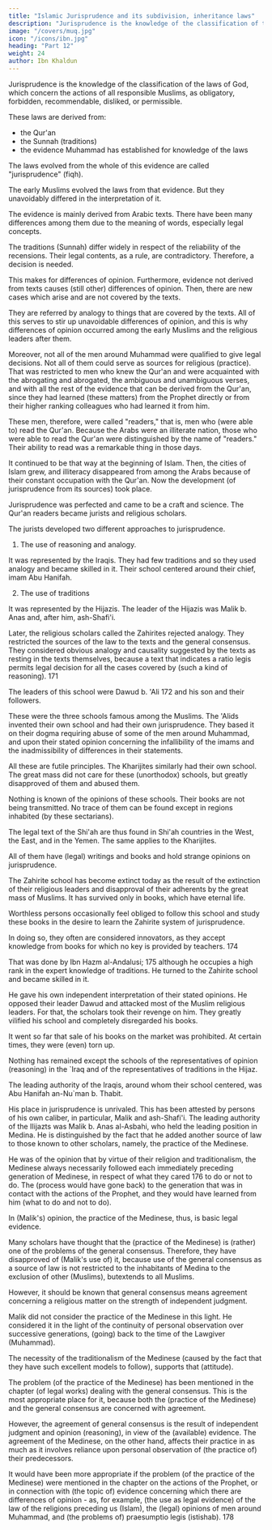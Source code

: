 ```yaml
---
title: "Islamic Jurisprudence and its subdivision, inheritance laws"
description: "Jurisprudence is the knowledge of the classification of the laws of God, which concern the actions of all responsible Muslims, as obligatory, forbidden, recommendable, disliked, or permissible"
image: "/covers/muq.jpg"
icon: "/icons/ibn.jpg"
heading: "Part 12"
weight: 24
author: Ibn Khaldun
---
```




Jurisprudence is the knowledge of the classification of the laws of God, which concern the actions of all responsible Muslims, as obligatory, forbidden, recommendable, disliked, or permissible. 

These laws are derived from:
- the Qur'an
- the Sunnah (traditions)
- the evidence Muhammad has established for knowledge of the laws

The laws evolved from the whole of this evidence are called "jurisprudence" (fiqh). 

The early Muslims evolved the laws from that evidence. But they unavoidably differed in the interpretation of it. 

The evidence is mainly derived from Arabic texts. There have been many differences among them due to the meaning of words, especially legal concepts. 

The traditions (Sunnah) differ widely in respect of the reliability of the recensions. Their legal contents, as a rule, are
contradictory. Therefore, a decision is needed. 

This makes for differences of opinion. Furthermore, evidence not derived from texts causes (still other) differences of opinion. Then, there are new cases which arise and are not covered by the texts.

They are referred by analogy to things that are covered by the texts. All of this serves to stir up unavoidable differences of opinion, and this is why differences of opinion occurred among the early Muslims and the religious leaders after them. 

Moreover, not all of the men around Muhammad were qualified to give legal decisions. Not all of them could serve as sources for religious (practice). That was restricted to men who knew the Qur'an and were acquainted with the abrogating and abrogated, the ambiguous and unambiguous verses, and with all the rest of the evidence that can be derived from the Qur'an, since they had learned (these matters) from the Prophet directly or from their higher ranking colleagues who had learned it from him. 

These men, therefore, were called "readers," that is, men who (were able to) read the Qur'an. Because the Arabs were an illiterate nation, those who were able to read the Qur'an were distinguished by the name of "readers." Their ability to read was a remarkable thing in those days.

It continued to be that way at the beginning of Islam. Then, the cities of Islam grew, and illiteracy disappeared from among the Arabs because of their constant occupation with the Qur'an. Now the development (of jurisprudence from its sources) took place. 

Jurisprudence was perfected and came to be a craft and science. The Qur'an readers became jurists and religious scholars.

The jurists developed two different approaches to jurisprudence. 

1. The use of reasoning and analogy. 

It was represented by the Iraqis. They had few traditions and so they used analogy and became skilled in it. Their school centered around their chief, <!--   gave them the name of the representatives of opinion (reasoning). Their chief, around whom and whose followers their school centered, was the --> imam Abu Hanifah. 


2. The use of traditions

It was represented by the Hijazis. The leader of the Hijazis was Malik b. Anas and, after him, ash-Shafi'i.

Later, the religious scholars called the Zahirites rejected analogy. They restricted the sources of the law to the texts and the general consensus. They considered obvious analogy and causality suggested by the texts as resting in the texts themselves, because a text that indicates a ratio legis permits legal decision for all the cases covered by (such a kind of
reasoning). 171 

The leaders of this school were Dawud b. 'Ali 172 and his son and their followers.

These were the three schools famous among the Muslims. The 'Alids invented their own school and had their own jurisprudence. They based it on their dogma requiring abuse of some of the men around Muhammad, and upon their stated opinion concerning the infallibility of the imams and the inadmissibility of differences in their statements. 

All these are futile principles. The Kharijites similarly had their own school. The great mass did not care for these (unorthodox) schools, but greatly disapproved of them and abused them. 

Nothing is known of the opinions of these schools. Their books are not being transmitted. No trace of them can be found except in regions inhabited (by these sectarians). 

The legal text of the Shi'ah are thus found in Shi'ah countries in the West, the East, and in the Yemen. The same applies to the Kharijites.

All of them have (legal) writings and books and hold strange opinions on jurisprudence.

The Zahirite school has become extinct today as the result of the extinction of their religious leaders and disapproval of their adherents by the great mass of Muslims. It has survived only in books, which have eternal life.

Worthless persons occasionally feel obliged to follow this school and study these books in the desire to learn the Zahirite system of jurisprudence<!--  from them, but they get nowhere and encounter the opposition and disapproval of the great mass of Muslims -->. 

In doing so, they often are considered innovators, as they accept knowledge from books for which no key is provided by teachers. 174 

That was done by Ibn Hazm al-Andalusi; 175 although he occupies a high rank in the expert knowledge of traditions. He turned to the Zahirite school and became skilled in it. 

He gave his own independent interpretation of their stated opinions. He opposed their leader Dawud and attacked most of the Muslim religious leaders. For that, the scholars took their revenge on him. They greatly vilified his school and completely disregarded his books. 

It went so far that sale of his books on the market was prohibited. At certain times, they were (even) torn up.

Nothing has remained except the schools of the representatives of opinion (reasoning) in the `Iraq and of the representatives of traditions in the Hijaz.


The leading authority of the Iraqis, around whom their school centered, was Abu Hanifah an-Nu`man b. Thabit. 

His place in jurisprudence is unrivaled. This has been attested by persons of his own caliber, in particular, Malik and ash-Shafi'i. The leading authority of the IIijazts was Malik b. Anas al-Asbahi, who held the leading position in Medina. He is distinguished by the fact that he added another source of law to those known to other scholars, namely, the practice of the Medinese. 

He was of the opinion that by virtue of their religion and traditionalism, the Medinese always necessarily followed each immediately preceding generation of Medinese, in respect of what they cared 176 to do or not to do. The (process would have gone back) to the generation that was in contact with the actions of the Prophet, and they
would have learned from him (what to do and not to do). 

In (Malik's) opinion, the practice of the Medinese, thus, is basic legal evidence.

Many scholars have thought that the (practice of the Medinese) is (rather) one of the problems of the general consensus. Therefore, they have disapproved of (Malik's use of) it, because use of the general consensus as a source of law is not restricted to the inhabitants of Medina to the exclusion of other (Muslims), butextends to all Muslims. 

However, it should be known that general consensus means agreement concerning a religious matter on the strength of independent judgment.

Malik did not consider the practice of the Medinese in this light. He considered it in the light of the continuity of personal observation over successive generations, (going) back to the time of the Lawgiver (Muhammad). 

The necessity of the traditionalism of the Medinese (caused by the fact that they have such excellent models to follow), supports that (attitude).

The problem (of the practice of the Medinese) has been mentioned in the chapter (of legal works) dealing with
the general consensus. This is the most appropriate place for it, because both the (practice of the Medinese) and the general consensus are concerned with agreement.

However, the agreement of general consensus is the result of independent judgment and opinion (reasoning), in view of the (available) evidence. The agreement of the Medinese, on the other hand, affects their practice in as much as it involves reliance upon personal observation of (the practice of) their predecessors. 

It would have been more appropriate if the problem (of the practice of the Medinese) were mentioned in the chapter on the actions of the Prophet, or in connection with (the topic of) evidence concerning which there are differences of opinion - as, for example, (the use as legal evidence) of the law of the religions preceding us (Islam), the (legal) opinions of men around Muhammad, and (the problems of) praesumptio legis (istishab). 178

